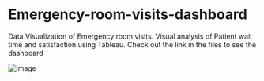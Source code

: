 # Emergency-room-visits-dashboard
Data Visualization of Emergency room visits. Visual analysis of Patient wait time and satisfaction using Tableau. Check out the link in the files to see the dashboard


![image](https://ca-times.brightspotcdn.com/dims4/default/0515415/2147483647/strip/true/crop/5000x3750+0+0/resize/1200x900!/format/webp/quality/75/?url=https%3A%2F%2Fcalifornia-times-brightspot.s3.amazonaws.com%2Fd9%2Fbe%2F711429f84ea0a1d2b553f725778c%2Fgettyimages-182712891.jpg)
